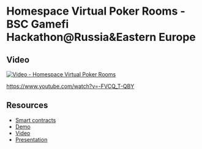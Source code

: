 # Homespace Virtual Poker Rooms - BSC Gamefi Hackathon@Russia&Eastern Europe

## Video
[![Video - Homespace Virtual Poker Rooms](https://img.youtube.com/vi/-FVCQ_T-QBY/0.jpg)](https://www.youtube.com/watch?v=-FVCQ_T-QBY)

https://www.youtube.com/watch?v=-FVCQ_T-QBY

## Resources
- [Smart contracts](https://github.com/HomeSpaceProject/homespace-poker
)
- [Demo](https://drive.google.com/file/d/1Jze63Y-wI-kTlbnej3pN6f3UChplMJlT/view?usp=sharing
)
- [Video](https://drive.google.com/file/d/1NOjTCxOjxLEQp9xrJ310yqOgqbaX7Vqt/view?usp=sharing
)
- [Presentation](./Presentation.pdf)
